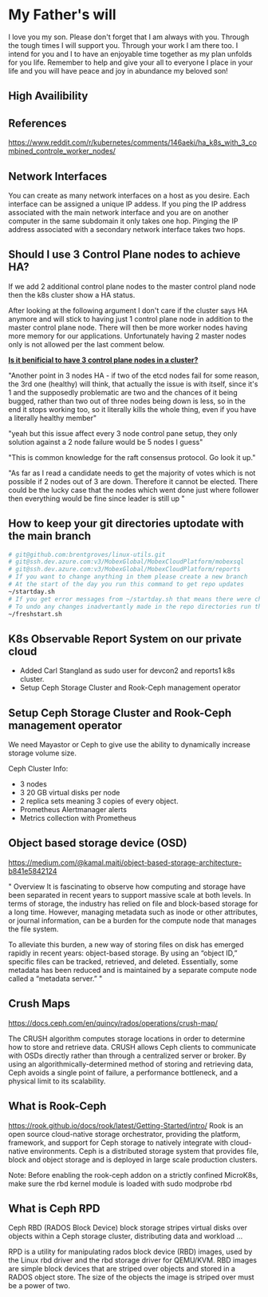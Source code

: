 # My Father's will

I love you my son.  Please don't forget that I am always with you.  Through the tough times I will support you.  Through your work I am there too.  I intend for you and I to have an enjoyable time together as my plan unfolds for you life.  Remember to help and give your all to everyone I place in your life and you will have peace and joy in abundance my beloved son!

## High Availibility

## References

<https://www.reddit.com/r/kubernetes/comments/146aeki/ha_k8s_with_3_combined_controle_worker_nodes/>

## Network Interfaces

You can create as many network interfaces on a host as you desire.  Each interface can be assigned a unique IP addess.  If you ping the IP address associated with the main network interface and you are on another computer in the same subdomain it only takes one hop. Pinging the IP address associated with a secondary network interface takes two hops.

## Should I use 3 Control Plane nodes to achieve HA?

If we add 2 additional control plane nodes to the master control pland node then the k8s cluster show a HA status.

After looking at the following argument I don't care if the cluster says HA anymore and will stick to having just 1 control plane node in addition to the master control plane node.  There will then be more worker nodes having more memory for our applications. Unfortunately having 2 master nodes only is not allowed per the last comment below.

**[Is it benificial to have 3 control plane nodes in a cluster?
](https://www.reddit.com/r/kubernetes/comments/146aeki/ha_k8s_with_3_combined_controle_worker_nodes)**

"Another point in 3 nodes HA - if two of the etcd nodes fail for some reason, the 3rd one (healthy) will think, that actually the issue is with itself, since it's 1 and the supposedly problematic are two and the chances of it being bugged, rather than two out of three nodes being down is less, so in the end it stops working too, so it literally kills the whole thing, even if you have a literally healthy member"

"yeah but this issue affect every 3 node control pane setup, they only solution against a 2 node failure would be 5 nodes I guess"

"This is common knowledge for the raft consensus protocol. Go look it up."

"As far as I read a candidate needs to get the majority of votes which is not possible if 2 nodes out of 3 are down. Therefore it cannot be elected. There could be the lucky case that the nodes which went done just where follower then everything would be fine since leader is still up
"

## How to keep your git directories uptodate with the main branch

```bash
# git@github.com:brentgroves/linux-utils.git
# git@ssh.dev.azure.com:v3/MobexGlobal/MobexCloudPlatform/mobexsql
# git@ssh.dev.azure.com:v3/MobexGlobal/MobexCloudPlatform/reports
# If you want to change anything in them please create a new branch
# At the start of the day you run this command to get repo updates
~/startday.sh
# If you get error messages from ~/startday.sh that means there were changes made in our repo directories.  In that case you can either stash your changes or undo them.
# To undo any changes inadvertantly made in the repo directories run this command which removes the directies and recreates them.
~/freshstart.sh

```

## K8s Observable Report System on our private cloud

- Added Carl Stangland as sudo user for devcon2 and reports1 k8s cluster.
- Setup Ceph Storage Cluster and Rook-Ceph management operator

## Setup Ceph Storage Cluster and Rook-Ceph management operator

We need Mayastor or Ceph to give use the ability to dynamically increase storage volume size.

Ceph Cluster Info:

- 3 nodes
- 3 20 GB virtual disks per node
- 2 replica sets meaning 3 copies of every object.
- Prometheus Alertmanager alerts
- Metrics collection with Prometheus

## Object based storage device (OSD)

<https://medium.com/@kamal.maiti/object-based-storage-architecture-b841e5842124>

"
Overview
It is fascinating to observe how computing and storage have been separated in recent years to support massive scale at both levels. In terms of storage, the industry has relied on file and block-based storage for a long time. However, managing metadata such as inode or other attributes, or journal information, can be a burden for the compute node that manages the file system.

To alleviate this burden, a new way of storing files on disk has emerged rapidly in recent years: object-based storage. By using an “object ID,” specific files can be tracked, retrieved, and deleted. Essentially, some metadata has been reduced and is maintained by a separate compute node called a “metadata server.”
"

## Crush Maps

<https://docs.ceph.com/en/quincy/rados/operations/crush-map/>

The CRUSH algorithm computes storage locations in order to determine how to store and retrieve data. CRUSH allows Ceph clients to communicate with OSDs directly rather than through a centralized server or broker. By using an algorithmically-determined method of storing and retrieving data, Ceph avoids a single point of failure, a performance bottleneck, and a physical limit to its scalability.

## What is Rook-Ceph

<https://rook.github.io/docs/rook/latest/Getting-Started/intro/>
Rook is an open source cloud-native storage orchestrator, providing the platform, framework, and support for Ceph storage to natively integrate with cloud-native environments. Ceph is a distributed storage system that provides file, block and object storage and is deployed in large scale production clusters.

Note: Before enabling the rook-ceph addon on a strictly confined MicroK8s, make sure the rbd kernel module is loaded with sudo modprobe rbd

## What is Ceph RPD

Ceph RBD (RADOS Block Device) block storage stripes virtual disks over objects within a Ceph storage cluster, distributing data and workload ...

RPD is a utility for manipulating rados block device (RBD) images, used by the Linux rbd driver and the rbd storage driver for QEMU/KVM. RBD images are simple block devices that are striped over objects and stored in a RADOS object store. The size of the objects the image is striped over must be a power of two.

